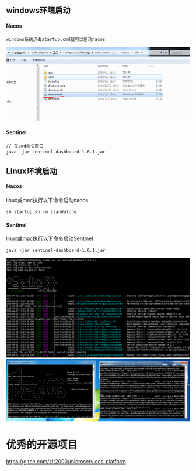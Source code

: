 ## windows环境启动
#### Nacos

```
windows系统点击startup.cmd就可以启动nacos
```

![img](/static/image/微信截图_20200402164441.png)

#### Sentinel

```
// 在cmd命令窗口
java -jar sentinel-dashboard-1.6.1.jar

```
## Linux环境启动
#### Nacos
linux或mac执行以下命令启动nacos
```
sh startup.sh -m standalone
```

#### Sentinel
linux或mac执行以下命令启动Sentinel

```
java -jar sentinel-dashboard-1.6.1.jar
```
![img](/static/image/微信截图_20200402112417.png)
![img](/static/image/微信截图_20200402164147.png)

# 优秀的开源项目
https://gitee.com/zlt2000/microservices-platform

